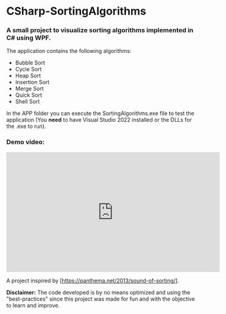 # CSharp-SortingAlgorithms
### A small project to visualize sorting algorithms implemented in C# using WPF.

The application contains the following algorithms:
- Bubble Sort
- Cycle Sort
- Heap Sort
- Insertion Sort
- Merge Sort
- Quick Sort
- Shell Sort

In the APP folder you can execute the SortingAlgorithms.exe file to test the application (You **need** to have Visual Studio 2022 installed or the DLLs for the .exe to run).

### Demo video:
<iframe width="560" height="315" src="https://www.youtube.com/embed/6VxMNvA5WJw?si=sqIYQ98SVCkgC6WH" title="YouTube video player" frameborder="0" allow="accelerometer; autoplay; clipboard-write; encrypted-media; gyroscope; picture-in-picture; web-share" allowfullscreen></iframe>

A project inspired by [https://panthema.net/2013/sound-of-sorting/].

**Disclaimer:** The code developed is by no means optimized and using the "best-practices" since this project was made for fun and with the objective to learn and improve.
